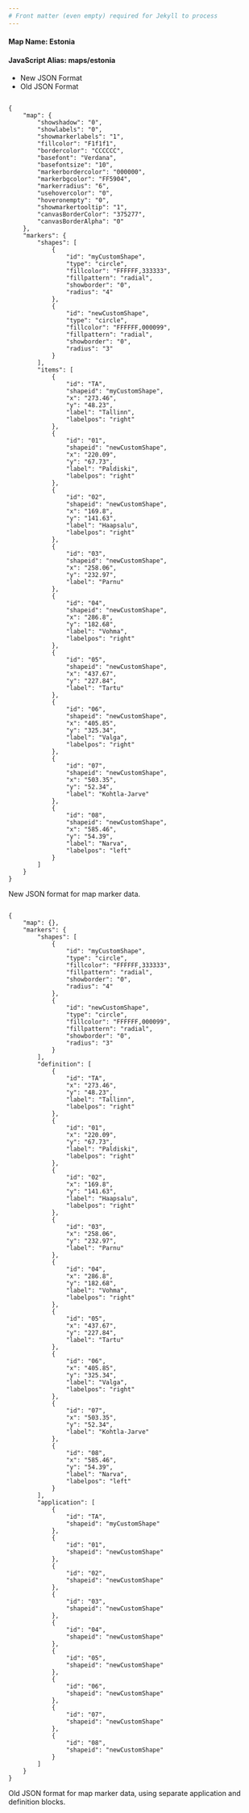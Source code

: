 ```yaml
---
# Front matter (even empty) required for Jekyll to process
---
```


#### Map Name: Estonia

#### JavaScript Alias: maps/estonia


<div class="code-wrapper">
<ul class='code-tabs'>
    <li class='active'>
        <a data-toggle='new-json'>New JSON Format</a>
    </li>
    <li>
        <a data-toggle='old-json'>Old JSON Format</a>
    </li>
</ul>
<div class='tab-content'>
    
<div class='tab new-json-tab active'>
<pre><code class="language-javascript">
{
    "map": {
        "showshadow": "0",
        "showlabels": "0",
        "showmarkerlabels": "1",
        "fillcolor": "F1f1f1",
        "bordercolor": "CCCCCC",
        "basefont": "Verdana",
        "basefontsize": "10",
        "markerbordercolor": "000000",
        "markerbgcolor": "FF5904",
        "markerradius": "6",
        "usehovercolor": "0",
        "hoveronempty": "0",
        "showmarkertooltip": "1",
        "canvasBorderColor": "375277",
        "canvasBorderAlpha": "0"
    },
    "markers": {
        "shapes": [
            {
                "id": "myCustomShape",
                "type": "circle",
                "fillcolor": "FFFFFF,333333",
                "fillpattern": "radial",
                "showborder": "0",
                "radius": "4"
            },
            {
                "id": "newCustomShape",
                "type": "circle",
                "fillcolor": "FFFFFF,000099",
                "fillpattern": "radial",
                "showborder": "0",
                "radius": "3"
            }
        ],
        "items": [
            {
                "id": "TA",
                "shapeid": "myCustomShape",
                "x": "273.46",
                "y": "48.23",
                "label": "Tallinn",
                "labelpos": "right"
            },
            {
                "id": "01",
                "shapeid": "newCustomShape",
                "x": "220.09",
                "y": "67.73",
                "label": "Paldiski",
                "labelpos": "right"
            },
            {
                "id": "02",
                "shapeid": "newCustomShape",
                "x": "169.8",
                "y": "141.63",
                "label": "Haapsalu",
                "labelpos": "right"
            },
            {
                "id": "03",
                "shapeid": "newCustomShape",
                "x": "258.06",
                "y": "232.97",
                "label": "Parnu"
            },
            {
                "id": "04",
                "shapeid": "newCustomShape",
                "x": "286.8",
                "y": "182.68",
                "label": "Vohma",
                "labelpos": "right"
            },
            {
                "id": "05",
                "shapeid": "newCustomShape",
                "x": "437.67",
                "y": "227.84",
                "label": "Tartu"
            },
            {
                "id": "06",
                "shapeid": "newCustomShape",
                "x": "405.85",
                "y": "325.34",
                "label": "Valga",
                "labelpos": "right"
            },
            {
                "id": "07",
                "shapeid": "newCustomShape",
                "x": "503.35",
                "y": "52.34",
                "label": "Kohtla-Jarve"
            },
            {
                "id": "08",
                "shapeid": "newCustomShape",
                "x": "585.46",
                "y": "54.39",
                "label": "Narva",
                "labelpos": "left"
            }
        ]
    }
}
</code></pre>


<p class='text-success'>New JSON format for map marker data.</p>

</div>
<div class='tab old-json-tab'>
<pre><code class="language-javascript">
{
    "map": {},
    "markers": {
        "shapes": [
            {
                "id": "myCustomShape",
                "type": "circle",
                "fillcolor": "FFFFFF,333333",
                "fillpattern": "radial",
                "showborder": "0",
                "radius": "4"
            },
            {
                "id": "newCustomShape",
                "type": "circle",
                "fillcolor": "FFFFFF,000099",
                "fillpattern": "radial",
                "showborder": "0",
                "radius": "3"
            }
        ],
        "definition": [
            {
                "id": "TA",
                "x": "273.46",
                "y": "48.23",
                "label": "Tallinn",
                "labelpos": "right"
            },
            {
                "id": "01",
                "x": "220.09",
                "y": "67.73",
                "label": "Paldiski",
                "labelpos": "right"
            },
            {
                "id": "02",
                "x": "169.8",
                "y": "141.63",
                "label": "Haapsalu",
                "labelpos": "right"
            },
            {
                "id": "03",
                "x": "258.06",
                "y": "232.97",
                "label": "Parnu"
            },
            {
                "id": "04",
                "x": "286.8",
                "y": "182.68",
                "label": "Vohma",
                "labelpos": "right"
            },
            {
                "id": "05",
                "x": "437.67",
                "y": "227.84",
                "label": "Tartu"
            },
            {
                "id": "06",
                "x": "405.85",
                "y": "325.34",
                "label": "Valga",
                "labelpos": "right"
            },
            {
                "id": "07",
                "x": "503.35",
                "y": "52.34",
                "label": "Kohtla-Jarve"
            },
            {
                "id": "08",
                "x": "585.46",
                "y": "54.39",
                "label": "Narva",
                "labelpos": "left"
            }
        ],
        "application": [
            {
                "id": "TA",
                "shapeid": "myCustomShape"
            },
            {
                "id": "01",
                "shapeid": "newCustomShape"
            },
            {
                "id": "02",
                "shapeid": "newCustomShape"
            },
            {
                "id": "03",
                "shapeid": "newCustomShape"
            },
            {
                "id": "04",
                "shapeid": "newCustomShape"
            },
            {
                "id": "05",
                "shapeid": "newCustomShape"
            },
            {
                "id": "06",
                "shapeid": "newCustomShape"
            },
            {
                "id": "07",
                "shapeid": "newCustomShape"
            },
            {
                "id": "08",
                "shapeid": "newCustomShape"
            }
        ]
    }
}
</code></pre>


<p class='text-success'>Old JSON format for map marker data, using separate application and definition blocks.</p>

</div>
    
</div>
</div>
